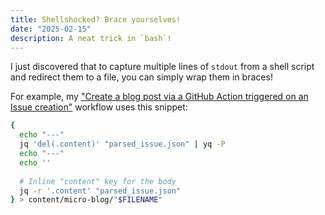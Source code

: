 ```yaml
---
title: Shellshocked? Brace yourselves!
date: "2025-02-15"
description: A neat trick in `bash`!
---
```


I just discovered that to capture multiple lines of `stdout` from a shell script and redirect them to a file, you can simply wrap them in braces!

For example, my ["Create a blog post via a GitHub Action triggered on an Issue creation"](https://github.com/stochastical/abstractnonsense/blob/main/.github/workflows/new-blog-post.yml) workflow uses this snippet:

```bash
{
  echo "---"
  jq 'del(.content)' "parsed_issue.json" | yq -P
  echo "---"
  echo ''
  
  # Inline "content" key for the body
  jq -r '.content' "parsed_issue.json"
} > content/micro-blog/"$FILENAME"
```
